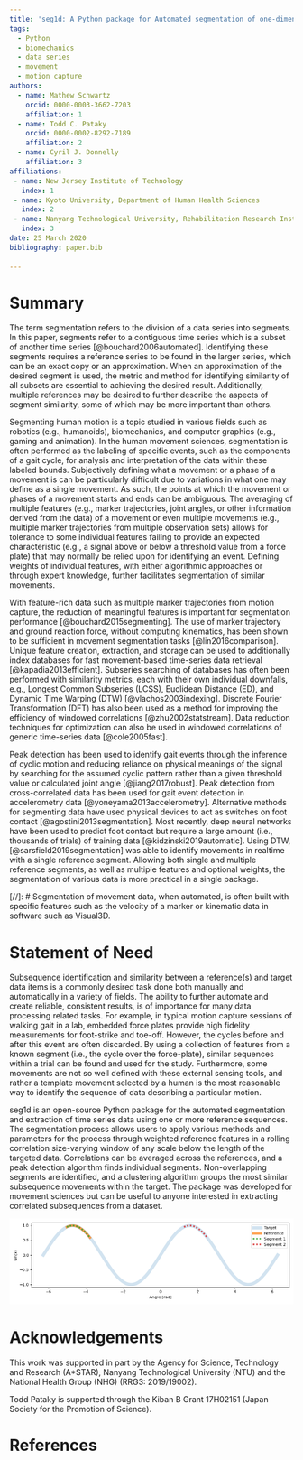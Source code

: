 ```yaml
---
title: 'seg1d: A Python package for Automated segmentation of one-dimensional (1D) data'
tags:
  - Python
  - biomechanics
  - data series
  - movement
  - motion capture
authors:
  - name: Mathew Schwartz
    orcid: 0000-0003-3662-7203
    affiliation: 1
  - name: Todd C. Pataky
    orcid: 0000-0002-8292-7189
    affiliation: 2
  - name: Cyril J. Donnelly
    affiliation: 3
affiliations:
 - name: New Jersey Institute of Technology
   index: 1
 - name: Kyoto University, Department of Human Health Sciences
   index: 2
 - name: Nanyang Technological University, Rehabilitation Research Institute of Singapore
   index: 3
date: 25 March 2020
bibliography: paper.bib

---
```


# Summary

The term segmentation refers to the division of a data series into segments. In this paper, segments refer to a contiguous time series which is a subset of another time series [@bouchard2006automated]. Identifying these segments requires a reference series to be found in the larger series, which can be an exact copy or an approximation. When an approximation of the desired segment is used, the metric and method for identifying similarity of all subsets are essential to achieving the desired result. Additionally, multiple references may be desired to further describe the aspects of segment similarity, some of which may be more important than others. 

Segmenting human motion is a topic studied in various fields such as robotics (e.g., humanoids), biomechanics, and computer graphics (e.g., gaming and animation). In the human movement sciences, segmentation is often performed as the labeling of specific events, such as the components of a gait cycle, for analysis and interpretation of the data within these labeled bounds. Subjectively defining what a movement or a phase of a movement is can be particularly difficult due to variations in what one may define as a single movement. As such, the points at which the movement or phases of a movement starts and ends can be ambiguous. The averaging of multiple features (e.g., marker trajectories, joint angles, or other information derived from the data) of a movement or even multiple movements (e.g., multiple marker trajectories from multiple observation sets) allows for tolerance to some individual features failing to provide an expected characteristic (e.g., a signal above or below a threshold value from a force plate) that may normally be relied upon for identifying an event. Defining weights of individual features, with either algorithmic approaches or through expert knowledge, further facilitates segmentation of similar movements. 

With feature-rich data such as multiple marker trajectories from motion capture, the reduction of meaningful features is important for segmentation performance [@bouchard2015segmenting]. The use of marker trajectory and ground reaction force, without computing kinematics, has been shown to be sufficient in movement segmentation tasks [@lin2016comparison]. Unique feature creation, extraction, and storage can be used to additionally index databases for fast movement-based time-series data retrieval [@kapadia2013efficient]. Subseries searching of databases has often been performed with similarity metrics, each with their own individual downfalls, e.g., Longest Common Subseries (LCSS), Euclidean Distance (ED), and Dynamic Time Warping (DTW) [@vlachos2003indexing]. Discrete Fourier Transformation (DFT) has also been used as a method for improving the efficiency of windowed correlations [@zhu2002statstream]. Data reduction techniques for optimization can also be used in windowed correlations of generic time-series data [@cole2005fast].

Peak detection has been used to identify gait events through the inference of cyclic motion and reducing reliance on physical meanings of the signal by searching for the assumed cyclic pattern rather than a given threshold value or calculated joint angle [@jiang2017robust]. Peak detection from cross-correlated data has been used for gait event detection in accelerometry data [@yoneyama2013accelerometry]. Alternative methods for segmenting data have used physical devices to act as switches on foot contact [@agostini2013segmentation]. Most recently, deep neural networks have been used to predict foot contact but require a large amount (i.e., thousands of trials) of training data [@kidzinski2019automatic]. Using DTW, [@sarsfield2019segmentation] was able to identify movements in realtime with a single reference segment. Allowing both single and multiple reference segments, as well as multiple features and optional weights, the segmentation of various data is more practical in a single package.  

[//]: # Segmentation of movement data, when automated, is often built with specific features such as the velocity of a marker or kinematic data in software such as Visual3D. 


# Statement of Need

Subsequence identification and similarity between a reference(s) and target data items is a commonly desired task done both manually and automatically in a variety of fields. The ability to further automate and create reliable, consistent results, is of importance for many data processing related tasks. For example, in typical motion capture sessions of walking gait in a lab, embedded force plates provide high fidelity measurements for foot-strike and toe-off. However, the cycles before and after this event are often discarded. By using a collection of features from a known segment (i.e., the cycle over the force-plate), similar sequences within a trial can be found and used for the study. Furthermore, some movements are not so well defined with these external sensing tools, and rather a template movement selected by a human is the most reasonable way to identify the sequence of data describing a particular motion. 

seg1d is an open-source Python package for the automated segmentation and extraction of time series data using one or more reference sequences. The segmentation process allows users to apply various methods and parameters for the process through weighted reference features in a rolling correlation size-varying window of any scale below the length of the targeted data. Correlations can be averaged across the references, and a peak detection algorithm finds individual segments. Non-overlapping segments are identified, and a clustering algorithm groups the most similar subsequence movements within the target. The package was developed for movement sciences but can be useful to anyone interested in extracting correlated subsequences from a dataset. 

![Sample segments in a timeseries from a reference \label{fig:example}](api_basic-1.png)


# Acknowledgements

This work was supported in part by the Agency for Science, Technology and Research (A\*STAR), Nanyang Technological University (NTU) and the National Health Group (NHG) (RRG3: 2019/19002).

Todd Pataky is supported through the Kiban B Grant 17H02151 (Japan Society for the Promotion of Science).

# References
